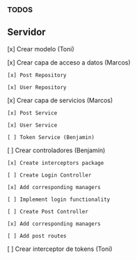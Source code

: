 ### TODOS

## Servidor

[x] Crear modelo (Toni)

[x] Crear capa de acceso a datos (Marcos)

    [x] Post Repository
    
    [x] User Repository

[x] Crear capa de servicios (Marcos)

    [x] Post Service
    
    [x] User Service

    [ ] Token Service (Benjamin)

[ ] Crear controladores (Benjamín)

    [x] Create interceptors package

    [ ] Create Login Controller

	[x] Add corresponding managers

	[ ] Implement login functionality

    [ ] Create Post Controller

	[x] Add corresponding managers

	[ ] Add post routes


[ ] Crear interceptor de tokens (Toni) 

